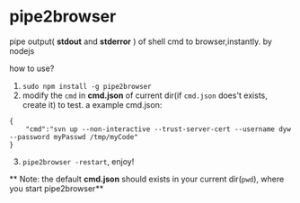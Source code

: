 pipe2browser
============

pipe output( **stdout** and **stderror** ) of shell cmd to browser,instantly. by nodejs

how to use?
1. `sudo npm install -g pipe2browser`
2. modify the `cmd` in **cmd.json** of current dir(if `cmd.json` does't exists, create it) to test.
a example cmd.json:
```
{
    "cmd":"svn up --non-interactive --trust-server-cert --username dyw --password myPasswd /tmp/myCode"
}
```
3. `pipe2browser -restart`, enjoy!

 ** Note: the default **cmd.json** should exists in your current dir(`pwd`), where you start  pipe2browser** 

 